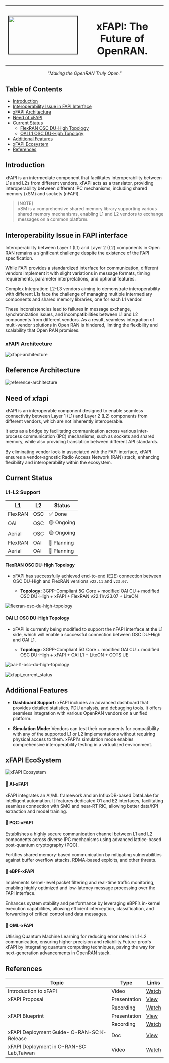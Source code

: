 

<table style="border-collapse: collapse; border: none; width: 100%;">
  <tr style="border-collapse: collapse; border: none;">
    <td style="border-collapse: collapse; border: none;">
      <a href="http://www.coranlabs.com/">
         <img src="./docs/images/logo.png" alt="" border=2 height=120 width=220>
      </a>
    </td>
    <td style="border-collapse: collapse; border: none; width: 100%; text-align: center;">
      <b><h1>xFAPI: The Future of OpenRAN.</h1></b>
    </td>
  </tr>
</table>

<p align="center"><i>"Making the OpenRAN Truly Open."</i></p>

## Table of Contents
- [Introduction](#introduction)
- [Interoperability Issue in FAPI Interface](#interoperability-issue-in-fapi-interface)
- [xFAPI Architecture](#xfapi-architecture)
- [Need of xFAPI](#need-of-xfapi)
- [Current Status](#current-status)
  - [FlexRAN OSC DU-High Topology](#flexran-osc-du-high-topology)
  - [OAI L1 OSC DU-High Topology](#oai-l1-osc-du-high-topology)
- [Additional Features](#additional-features)
- [xFAPI Ecosystem](#xfapi-ecosystem)
- [References](#references)


## Introduction

xFAPI is an intermediate component that facilitates interoperability between L1s and L2s from different vendors.
xFAPI acts as a translator, providing interoperability between different IPC mechanisms, including shared memory (xSM) and sockets (nFAPI). 


> [NOTE]  
> xSM is a comprehensive shared memory library supporting various shared memory mechanisms, enabling L1 and L2 vendors to exchange messages on a common platform.

## Interoperability Issue in FAPI interface
Interoperability between Layer 1 (L1) and Layer 2 (L2) components in Open RAN remains a significant challenge despite the existence of the FAPI specification. 

While FAPI provides a standardized interface for communication, different vendors implement it with slight variations in message formats, timing requirements, parameter interpretations, and optional features. 

Complex Integration: L2-L3 vendors aiming to demonstrate interoperability with different L1s face the challenge of managing multiple intermediary components and shared memory libraries, one for each L1 vendor.

These inconsistencies lead to failures in message exchange, synchronization issues, and incompatibilities between L1 and L2 components from different vendors. As a result, seamless integration of multi-vendor solutions in Open RAN is hindered, limiting the flexibility and scalability that Open RAN promises.


### xFAPI Architecture
![xfapi-architecture](./docs/images/xfapi_architecture.png)

## Reference Architecture

![reference-architecture](./docs/images/reference-architecture.png)

## Need of xfapi
xFAPI is an interoperable component designed to enable seamless connectivity between Layer 1 (L1) and Layer 2 (L2) components from different vendors, which are not inherently interoperable.

It acts as a bridge by facilitating communication across various inter-process communication (IPC) mechanisms, such as sockets and shared memory, while also providing translation between different API standards.

By eliminating vendor lock-in associated with the FAPI interface, xFAPI ensures a vendor-agnostic Radio Access Network (RAN) stack, enhancing flexibility and interoperability within the ecosystem.


## Current Status

### L1-L2 Support

| L1      | L2  | Status      |
| ------- | --- | ----------- |
| FlexRAN | OSC | ✅ Done     |
| OAI     | OSC | 🟡 Ongoing  |
| Aerial  | OSC | 🟡 Ongoing  |
| FlexRAN | OAI | 📅 Planning |
| Aerial  | OAI | 📅 Planning |

#### FlexRAN OSC DU-High Topology

- xFAPI has successfully achieved end-to-end (E2E) connection between OSC DU-High and FlexRAN versions `v22.11` and `v23.07`.

  - **Topology:** 3GPP-Compliant 5G Core + modified OAI CU + modified OSC DU-High + xFAPI + FlexRAN v22.11/v23.07 + LiteON

![flexran-osc-du-high-topology](./docs/images/flexran_osc_topology.png)

#### OAI L1 OSC DU-High Topology

- xFAPI is currently being modified to support the nFAPI interface at the L1 side, which will enable a successful connection between OSC DU-High and OAI L1.

  - **Topology:** 3GPP-Compliant 5G Core + modified OAI CU + modified OSC DU-High + xFAPI + OAI L1 + LiteON + COTS UE

![oai-l1-osc-du-high-topology](./docs/images/oai_osc_topology.png)

![xfapi_current_status](./docs/images/current_status_table.png)


## Additional Features

- **Dashboard Support:** xFAPI includes an advanced dashboard that provides detailed statistics, PDU analysis, and debugging tools. It offers seamless integration with various OpenRAN vendors on a unified platform.

- **Simulation Mode:** Vendors can test their components for compatibility with any of the supported L1 or L2 implementations without requiring physical access to them. xFAPI's simulation mode enables comprehensive interoperability testing in a virtualized environment.



## xFAPI EcoSystem
![xFAPI Ecosystem](./docs/images/xfapi_ecosystem_tp.png)

#### 🔵 AI-xFAPI
xFAPI integrates an AI/ML framework and an InfluxDB-based DataLake for intelligent automation. It features dedicated O1 and E2 interfaces, facilitating seamless connection with SMO and near-RT RIC, allowing better data/KPI extraction and model training.
#### 🔵 PQC-xFAPI
Establishes a highly secure communication channel between L1 and L2 components across diverse IPC mechanisms using advanced lattice-based post-quantum cryptography (PQC).

Fortifies shared memory-based communication by mitigating vulnerabilities against buffer overflow attacks, RDMA-based exploits, and other threats.
#### 🔵 eBPF-xFAPI
Implements kernel-level packet filtering and real-time traffic monitoring, enabling highly optimized and low-latency message processing over the FAPI interface.

Enhances system stability and performance by leveraging eBPF’s in-kernel execution capabilities, allowing efficient interception, classification, and forwarding of critical control and data messages.

#### 🔵 QML-xFAPI
Utlising Quantum Machine Learning for reducing error rates in L1-L2 communication, ensuring higher precision and reliability.Future-proofs xFAPI by integrating quantum computing techniques, paving the way for next-generation advancements in OpenRAN stack.


## References

| **Topic**             | **Type**     | **Links**                                                                                                                                                                                                                                                                                                                                                               |
| --------------------- | ------------ | ----------------------------------------------------------------------------------------------------------------------------------------------------------------------------------------------------------------------------------------------------------------------------------------------------------------------------------------------------------------------- |
| Introduction to xFAPI | Video        | [Watch](https://youtu.be/1oO_DIiZfug?si=m9HwykFD4aMxpYi7)                                                                                                                                                                                                                                                                                                               |
| xFAPI Proposal        | Presentation | [View](https://wiki.o-ran-sc.org/download/attachments/78217260/xFAPI%20Proposal.pdf?api=v2)                                                                                                                                                                                                                                                                             |
|                       | Recording    | [Watch](https://zoom.us/rec/play/G54aZjpA34mBBkagXaHKS2-czoy8oEQ8m7bPI7vaKgSvH1UGqwSx0bx3uF7Bb37RRgQpOp1f-4v4Wo0i.KJt64HspDhWl75ov?canPlayFromShare=true&from=share_recording_detail&continueMode=true&componentName=rec-play&originRequestUrl=https%3A%2F%2Fzoom.us%2Frec%2Fshare%2F-ZFH16_eVRto4atlwUE6l77dKtoJj53_bfZvZ3wgWWI9nDJc3dvZZiK-A5v-5Nrh.PyEgerJdoNW9qQbR) |
| xFAPI Blueprint       | Presentation | [View](https://wiki.o-ran-sc.org/download/attachments/78217260/xFAPI%20Blueprint.pdf?api=v2)                                                                                                                                                                                                                                                                            |
|                       | Recording    | [Watch](https://zoom.us/rec/play/deV06o9uQO1JlMRg93UIJHh6CYleU8OeYPl11zRVZkdiYKycdQWwnArWUvwIJdOmH1jVVh151063WRKW.UR4vegH8q1lK3187?canPlayFromShare=true&from=share_recording_detail&continueMode=true&componentName=rec-play&originRequestUrl=https%3A%2F%2Fzoom.us%2Frec%2Fshare%2FwmQNLvP9c1nOTzGHQsoaA7zP-lgwFO0XUW2OWIcTC2KtBNAIOIKlwib6pvvpENiD.Rkmvy2QyiMAk-bT1) |
|xFAPI Deployment Guide- O-RAN-SC K-Release| Doc    | [View](https://lf-o-ran-sc.atlassian.net/wiki/spaces/IAT/pages/176226489/xFAPI+Deployment+Guideline) |
|xFAPI Deployment in O-RAN-SC Lab,Taiwan| Video    | [Watch](https://www.youtube.com/watch?v=sXFv2xor5pg) |
